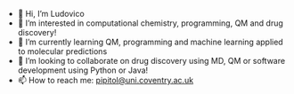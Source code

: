- 👋 Hi, I’m Ludovico
- 👀 I’m interested in computational chemistry, programming, QM and drug discovery!
- 🌱 I’m currently learning QM, programming and machine learning applied to molecular predictions
- 💞️ I’m looking to collaborate on drug discovery using MD, QM or software development using Python or Java!
- 📫 How to reach me: pipitol@uni.coventry.ac.uk

<!---
pipitoludovico/pipitoludovico is a ✨ special ✨ repository because its `README.md` (this file) appears on your GitHub profile.
You can click the Preview link to take a look at your changes.
--->
